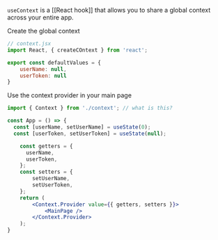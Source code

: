 `useContext` is a [[React hook]] that allows you to share a global context across your entire app.

Create the global context
```jsx
// context.jsx
import React, { createCOntext } from 'react';

export const defaultValues = {
	userName: null,
	userToken: null
}
```

Use the context provider in your main page
```jsx
import { Context } from './context'; // what is this?

const App = () => {
  const [userName, setUserName] = useState(0);
  const [userToken, setUserToken] = useState(null);

	const getters = {
	  userName,
	  userToken,
	};
	const setters = {
		setUserName,
		setUserToken,
	};
	return (
		<Context.Provider value={{ getters, setters }}>
			<MainPage />
		</Context.Provider>
	);
}
```